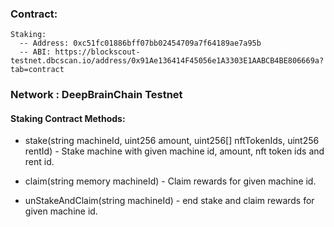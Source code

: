 ### Contract:
    Staking: 
      -- Address: 0xc51fc01886bff07bb02454709a7f64189ae7a95b
      -- ABI: https://blockscout-testnet.dbcscan.io/address/0x91Ae136414F45056e1A3303E1AABCB4BE806669a?tab=contract

### Network : DeepBrainChain Testnet

#### Staking Contract Methods:

* stake(string  machineId, uint256 amount, uint256[] nftTokenIds, uint256 rentId) - Stake machine with given machine id, amount, nft token ids and rent id.

* claim(string memory machineId) - Claim rewards for given machine id.

* unStakeAndClaim(string  machineId) - end stake and claim rewards for given machine id.
